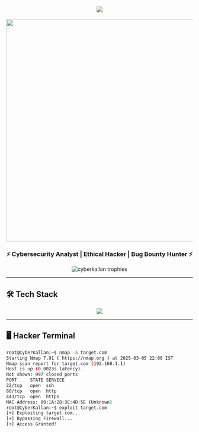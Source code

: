 <!-- CENTERED HACKER INTRO -->
<h1 align="center">
  <img src="https://readme-typing-svg.herokuapp.com?font=monospace&size=24&color=00FF00&center=true&vCenter=true&width=600&lines=Welcome+to+CyberKallan's+World...;Initializing+Hack+Environment...;Access+Granted...;Enjoy+Your+Stay!" />
</h1>

<!-- CYBERPUNK PROFILE IMAGE -->
<p align="center">
  <img src="https://i.ibb.co/JwydfsZ/Picsart-25-03-05-21-34-45-704.jpg" width="600">
</p>

<!-- SHORT BIO -->
<h3 align="center">⚡ Cybersecurity Analyst | Ethical Hacker | Bug Bounty Hunter ⚡</h3>

<p align="center">
  <img src="https://github-profile-trophy.vercel.app/?username=cyberkallan&theme=matrix&row=1&column=6" alt="cyberkallan trophies" />
</p>

---

## **🛠️ Tech Stack**
<p align="center">
  <img src="https://skillicons.dev/icons?i=python,javascript,html,css,bootstrap,nodejs,mysql,mongodb,linux,git,github,aws,hacking" />
</p>

---

## **🖥️ Hacker Terminal**
```sh
root@CyberKallan:~$ nmap -A target.com
Starting Nmap 7.91 ( https://nmap.org ) at 2025-03-05 22:00 IST
Nmap scan report for target.com (192.168.1.1)
Host is up (0.0023s latency).
Not shown: 997 closed ports
PORT     STATE SERVICE
22/tcp   open  ssh
80/tcp   open  http
443/tcp  open  https
MAC Address: 00:1A:2B:3C:4D:5E (Unknown)
root@CyberKallan:~$ exploit target.com
[+] Exploiting target.com...
[+] Bypassing Firewall...
[+] Access Granted!

